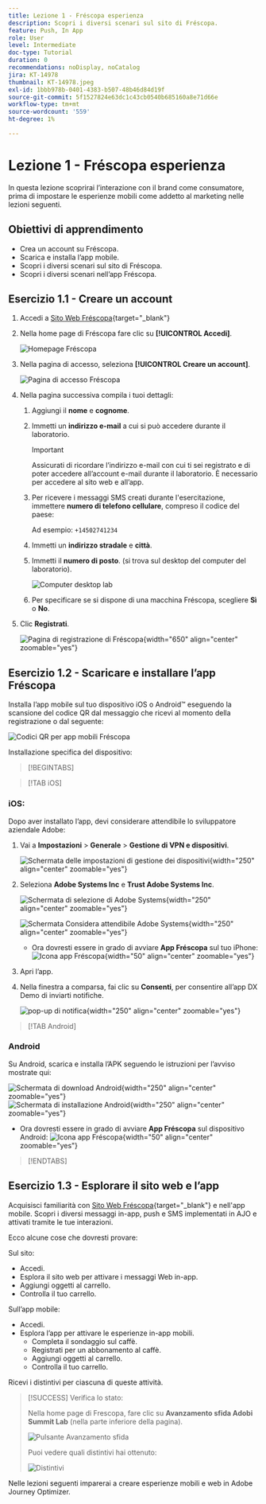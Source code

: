 ```yaml
---
title: Lezione 1 - Fréscopa esperienza
description: Scopri i diversi scenari sul sito di Fréscopa.
feature: Push, In App
role: User
level: Intermediate
doc-type: Tutorial
duration: 0
recommendations: noDisplay, noCatalog
jira: KT-14978
thumbnail: KT-14978.jpeg
exl-id: 1bbb978b-0401-4383-b507-48b46d84d19f
source-git-commit: 5f1527824e63dc1c43cb0540b685160a8e71d66e
workflow-type: tm+mt
source-wordcount: '559'
ht-degree: 1%

---
```


# Lezione 1 - Fréscopa esperienza

In questa lezione scoprirai l’interazione con il brand come consumatore, prima di impostare le esperienze mobili come addetto al marketing nelle lezioni seguenti.

## Obiettivi di apprendimento

* Crea un account su Fréscopa.
* Scarica e installa l’app mobile.
* Scopri i diversi scenari sul sito di Fréscopa.
* Scopri i diversi scenari nell’app Fréscopa.

## Esercizio 1.1 - Creare un account

1. Accedi a [Sito Web Fréscopa](https://dsn.adobe.com/p/adobe-summit-2024?token=eyJhbGciOiJIUzI1NiIsInR5cCI6IkpXVCJ9.eyJpZCI6ImFub255bW91cyIsImVtYWlsIjoiYW5vbnltb3VzQGFkb2JlLmNvbSIsImlzc3VlciI6InNoYXJlZC1saW5rIiwiYXJnb24iOnsiYWNjZXNzIjoicmVhZC1wcm9qZWN0IiwicHJvamVjdElkIjoiYWRvYmUtc3VtbWl0LTIwMjQifSwiaWF0IjoxNzEwNTI0MTIwLCJleHAiOjE3MTIzMzg1MjB9.q2uGVst6HjJw8SCWl-3pViNzepkdGnNCvGqZnbbkTsY){target="_blank"}

1. Nella home page di Fréscopa fare clic su **[!UICONTROL Accedi]**.

   ![Homepage Fréscopa](/help/summit/l820-lab-workbook/assets/1-1-1-frescopa-homepage.png "Homepage Fréscopa")

1. Nella pagina di accesso, seleziona **[!UICONTROL Creare un account]**.

   ![Pagina di accesso Fréscopa](/help/summit/l820-lab-workbook/assets/1-1-2-frescopa-sign-in-page.png "Accesso a Fréscopa")

1. Nella pagina successiva compila i tuoi dettagli:

   1. Aggiungi il **nome** e **cognome**.

   1. Immetti un **indirizzo e-mail** a cui si può accedere durante il laboratorio.

      >[!IMPORTANT]
      > Assicurati di ricordare l’indirizzo e-mail con cui ti sei registrato e di poter accedere all’account e-mail durante il laboratorio. È necessario per accedere al sito web e all’app.

   1. Per ricevere i messaggi SMS creati durante l&#39;esercitazione, immettere **numero di telefono cellulare**, compreso il codice del paese:

      Ad esempio: `+14502741234`

   1. Immetti un **indirizzo stradale** e **città**.

   1. Immetti il **numero di posto**. (si trova sul desktop del computer del laboratorio).

      ![Computer desktop lab](/help/summit/l820-lab-workbook/assets/locate-seat-number.png)

   1. Per specificare se si dispone di una macchina Fréscopa, scegliere **Sì** o **No**.

1. Clic **Registrati**.

   ![Pagina di registrazione di Fréscopa](/help/summit/l820-lab-workbook/assets/1-1-3-frescopa-registration-page.png){width="650" align="center" zoomable="yes"}

## Esercizio 1.2 - Scaricare e installare l’app Fréscopa

Installa l’app mobile sul tuo dispositivo iOS o Android™ eseguendo la scansione del codice QR dal messaggio che ricevi al momento della registrazione o dal seguente:

![Codici QR per app mobili Fréscopa](/help/summit/l820-lab-workbook/assets/1-2-1-qr-codes.png "Codici QR per app mobili Fréscopa")

Installazione specifica del dispositivo:

>[!BEGINTABS]

>[!TAB iOS]

### iOS:

Dopo aver installato l’app, devi considerare attendibile lo sviluppatore aziendale Adobe:

1. Vai a **Impostazioni** > **Generale** > **Gestione di VPN e dispositivi**.

   ![Schermata delle impostazioni di gestione dei dispositivi](/help/summit/l820-lab-workbook/assets/1-2-2-device-management-screen.PNG "Schermata delle impostazioni di gestione dei dispositivi"){width="250" align="center" zoomable="yes"}

1. Seleziona **Adobe Systems Inc** e **Trust Adobe Systems Inc**.

   ![Schermata di selezione di Adobe Systems](/help/summit/l820-lab-workbook/assets/1-2-3-adobe-systems.PNG "Schermata di selezione di Adobe Systems"){width="250" align="center" zoomable="yes"}
   <br>

   ![Schermata Considera attendibile Adobe Systems](/help/summit/l820-lab-workbook/assets/1-2-4-trust-adobe.PNG){width="250" align="center" zoomable="yes"}

   * Ora dovresti essere in grado di avviare **App Fréscopa** sul tuo iPhone: ![Icona app Fréscopa](/help/summit/l820-lab-workbook/assets/1-2-app-icon.png){width="50" align="center" zoomable="yes"}


1. Apri l’app.

1. Nella finestra a comparsa, fai clic su **Consenti**, per consentire all’app DX Demo di inviarti notifiche.

   ![pop-up di notifica](/help/summit/l820-lab-workbook/assets/1-2-allow-notifications.png){width="250" align="center" zoomable="yes"}

>[!TAB Android]

### Android

Su Android, scarica e installa l’APK seguendo le istruzioni per l’avviso mostrate qui:

![Schermata di download Android](/help/summit/l820-lab-workbook/assets/1-2-5-android-download.jpg "Schermata di download Android"){width="250" align="center" zoomable="yes"}
<br>
![Schermata di installazione Android](/help/summit/l820-lab-workbook/assets/1-2-6-android-installation.jpg){width="250" align="center" zoomable="yes"}

* Ora dovresti essere in grado di avviare **App Fréscopa** sul dispositivo Android: ![Icona app Fréscopa](/help/summit/l820-lab-workbook/assets/1-2-app-icon.png){width="50" align="center" zoomable="yes"}

>[!ENDTABS]

## Esercizio 1.3 - Esplorare il sito web e l’app

Acquisisci familiarità con [Sito Web Fréscopa](https://dsn.adobe.com/p/adobe-summit-2024?token=eyJhbGciOiJIUzI1NiIsInR5cCI6IkpXVCJ9.eyJpZCI6ImFub255bW91cyIsImVtYWlsIjoiYW5vbnltb3VzQGFkb2JlLmNvbSIsImlzc3VlciI6InNoYXJlZC1saW5rIiwiYXJnb24iOnsiYWNjZXNzIjoicmVhZC1wcm9qZWN0IiwicHJvamVjdElkIjoiYWRvYmUtc3VtbWl0LTIwMjQifSwiaWF0IjoxNzEwNTI0MTIwLCJleHAiOjE3MTIzMzg1MjB9.q2uGVst6HjJw8SCWl-3pViNzepkdGnNCvGqZnbbkTsY){target="_blank"}  e nell&#39;app mobile. Scopri i diversi messaggi in-app, push e SMS implementati in AJO e attivati tramite le tue interazioni.

Ecco alcune cose che dovresti provare:

Sul sito:

* Accedi.
* Esplora il sito web per attivare i messaggi Web in-app.
* Aggiungi oggetti al carrello.
* Controlla il tuo carrello.

Sull’app mobile:

* Accedi.
* Esplora l’app per attivare le esperienze in-app mobili.
   * Completa il sondaggio sul caffè.
   * Registrati per un abbonamento al caffè.
   * Aggiungi oggetti al carrello.
   * Controlla il tuo carrello.

Ricevi i distintivi per ciascuna di queste attività.

>[!SUCCESS]
>Verifica lo stato:
>
>Nella home page di Frescopa, fare clic su **Avanzamento sfida Adobi Summit Lab** (nella parte inferiore della pagina).
> 
>  ![Pulsante Avanzamento sfida](/help/summit/l820-lab-workbook/assets/1-3-challenge-progress-button.png)
>
> Puoi vedere quali distintivi hai ottenuto:
> 
> ![Distintivi](/help/summit/l820-lab-workbook/assets/1-3-badges.png)

Nelle lezioni seguenti imparerai a creare esperienze mobili e web in Adobe Journey Optimizer.

[def]: /help/summit/l820-lab-workbook/assets/1-2-4-trust-adobe.PNG
